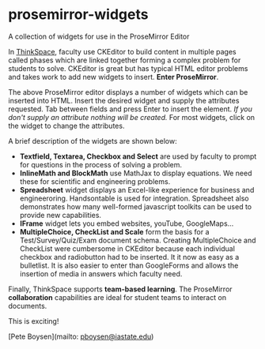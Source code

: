 # prosemirror-widgets
A collection of widgets for use in the ProseMirror Editor

In [ThinkSpace](http://www.thinkspace.org), 
faculty use CKEditor to build content in multiple pages called phases which are 
linked together forming a complex problem for students to solve. CKEditor is great but has typical HTML editor problems and takes work to add new widgets to insert. **Enter ProseMirror**.

The above ProseMirror editor displays a number of widgets which can be inserted into HTML.  Insert the desired widget and supply the attributes requested. Tab between fields and press Enter to insert the element. *If you don't supply an attribute nothing will be created.* For most widgets, click on the widget to change the attributes.

A brief description of the widgets are shown below:

* **Textfield, Textarea, Checkbox and Select** are used by faculty to prompt for questions in the process of solving a problem.
* **InlineMath and BlockMath** use MathJax to display equations. We need these for scientific and engineering problems.
* **Spreadsheet** widget displays an Excel-like experience for business and engineeroring.  Handsontable is used for integration. Spreadsheet also demonstrates how many well-formed javascript toolkits can be used to provide new capabilities.
* **IFrame** widget lets you embed websites, youTube, GoogleMaps...
* **MultipleChoice, CheckList and Scale** form the basis for a Test/Survey/Quiz/Exam document schema. Creating MultipleChoice and CheckList were cumbersome in CKEditor because each individual checkbox and radiobutton had to be inserted. It it now as easy as a bulletlist.  It is also easier to enter than GoogleForms and allows the insertion of media in answers which faculty need.

Finally, ThinkSpace supports **team-based learning**.  The ProseMirror <strong>collaboration</strong> capabilities are 
ideal for student teams to interact on documents.

This is exciting!

[Pete Boysen](mailto: pboysen@iastate.edu)


